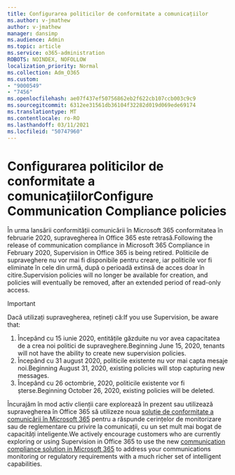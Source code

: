 ```yaml
---
title: Configurarea politicilor de conformitate a comunicațiilor
ms.author: v-jmathew
author: v-jmathew
manager: dansimp
ms.audience: Admin
ms.topic: article
ms.service: o365-administration
ROBOTS: NOINDEX, NOFOLLOW
localization_priority: Normal
ms.collection: Adm_O365
ms.custom:
- "9000549"
- "7456"
ms.openlocfilehash: ae07f437ef50756862eb2f622cb107ccb003c9c9
ms.sourcegitcommit: 6312ee31561db36104f32282d019d069ede69174
ms.translationtype: MT
ms.contentlocale: ro-RO
ms.lasthandoff: 03/11/2021
ms.locfileid: "50747960"
---
```

# <a name="configure-communication-compliance-policies"></a><span data-ttu-id="dcce6-102">Configurarea politicilor de conformitate a comunicațiilor</span><span class="sxs-lookup"><span data-stu-id="dcce6-102">Configure Communication Compliance policies</span></span>

<span data-ttu-id="dcce6-103">În urma lansării conformității comunicării în Microsoft 365 conformitatea în februarie 2020, supravegherea în Office 365 este retrasă.</span><span class="sxs-lookup"><span data-stu-id="dcce6-103">Following the release of communication compliance in Microsoft 365 Compliance in February 2020, Supervision in Office 365 is being retired.</span></span> <span data-ttu-id="dcce6-104">Politicile de supraveghere nu vor mai fi disponibile pentru creare, iar politicile vor fi eliminate în cele din urmă, după o perioadă extinsă de acces doar în citire.</span><span class="sxs-lookup"><span data-stu-id="dcce6-104">Supervision policies will no longer be available for creation, and policies will eventually be removed, after an extended period of read-only access.</span></span>

> [!IMPORTANT]
> <span data-ttu-id="dcce6-105">Dacă utilizați supravegherea, rețineți că:</span><span class="sxs-lookup"><span data-stu-id="dcce6-105">If you use Supervision, be aware that:</span></span>
>
> 1. <span data-ttu-id="dcce6-106">Începând cu 15 iunie 2020, entitățile găzduite nu vor avea capacitatea de a crea noi politici de supraveghere.</span><span class="sxs-lookup"><span data-stu-id="dcce6-106">Beginning June 15, 2020, tenants will not have the ability to create new supervision policies.</span></span>
> 2. <span data-ttu-id="dcce6-107">Începând cu 31 august 2020, politicile existente nu vor mai capta mesaje noi.</span><span class="sxs-lookup"><span data-stu-id="dcce6-107">Beginning August 31, 2020, existing policies will stop capturing new messages.</span></span>
> 3. <span data-ttu-id="dcce6-108">Începând cu 26 octombrie, 2020, politicile existente vor fi șterse.</span><span class="sxs-lookup"><span data-stu-id="dcce6-108">Beginning October 26, 2020, existing policies will be deleted.</span></span>

<span data-ttu-id="dcce6-109">Încurajăm în mod activ clienții care explorează în prezent sau utilizează supravegherea în Office 365 să utilizeze noua [soluție de conformitate a comunicării în Microsoft 365](https://go.microsoft.com/fwlink/?linkid=2128593) pentru a răspunde cerințelor de monitorizare sau de reglementare cu privire la comunicații, cu un set mult mai bogat de capacități inteligente.</span><span class="sxs-lookup"><span data-stu-id="dcce6-109">We actively encourage customers who are currently exploring or using Supervision in Office 365 to use the new [communication compliance solution in Microsoft 365](https://go.microsoft.com/fwlink/?linkid=2128593) to address your communications monitoring or regulatory requirements with a much richer set of intelligent capabilities.</span></span>
